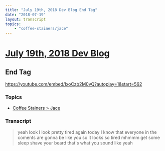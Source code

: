 ```yaml
---
title: "July 19th, 2018 Dev Blog End Tag"
date: "2018-07-19"
layout: transcript
topics:
    - "coffee-stainers/jace"
---
```

# [July 19th, 2018 Dev Blog](../2018-07-19.md)
## End Tag
https://youtube.com/embed/IxoCzb2M0vQ?autoplay=1&start=562

### Topics
* [Coffee Stainers > Jace](../topics/coffee-stainers/jace.md)

### Transcript

> yeah look I look pretty tired again today I know that everyone in the coments are gonna be like you so it looks so tired mhmmm get some sleep shave your beard that's what you sound like yeah
